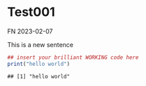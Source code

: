 Test001
================
FN
2023-02-07

This is a new sentence

``` r
## insert your brilliant WORKING code here
print("hello world")
```

    ## [1] "hello world"
